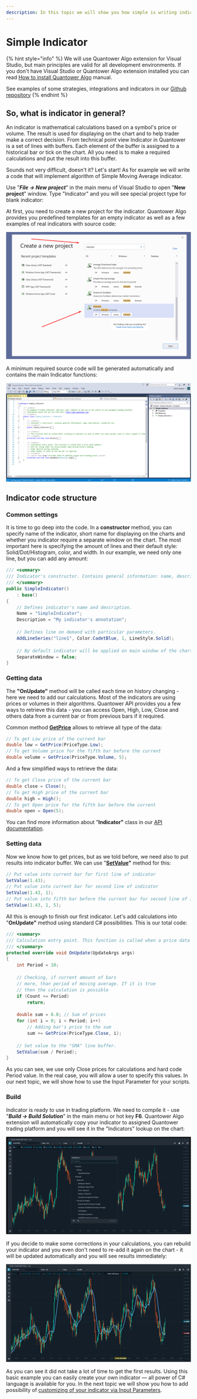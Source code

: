 ```yaml
---
description: In this topic we will show you how simple is writing indicators in Quantower
---
```


# Simple Indicator

{% hint style="info" %}
We will use Quantower Algo extension for Visual Studio, but main principles are valid for all development environments. If you don't have Visual Studio or Quantower Algo extension installed you can read [How to install Quantower Algo](installing-visual-studio.md) manual.

See examples of some strategies, integrations and indicators in our [Github repository](https://github.com/Quantower/Examples)
{% endhint %}

## So, what is indicator in general?

An indicator is mathematical calculations based on a symbol's price or volume. The result is used for displaying on the chart and to help trader make a correct decision. From technical point view Indicator in Quantower is a set of lines with buffers. Each element of the buffer is assigned to a historical bar or tick on the chart. All you need is to make a required calculations and put the result into this buffer.

Sounds not very difficult, doesn't it? Let's start! As for example we will write a code that will implement algorithm of Simple Moving Average indicator.

Use "_**File -&gt; New project**_" in the main menu of Visual Studio to open "**New project**" window. Type "Indicator" and you will see special project type for blank indicator:

At first, you need to create a new project for the indicator. Quantower Algo provides you predefined templates for an empty indicator as well as a few examples of real indicators with source code:

![New project window](../.gitbook/assets/image%20%2855%29.png)

A minimum required source code will be generated automatically and contains the main Indicator functions:

![Default source code for blank indicator](../.gitbook/assets/default-code.png)

## Indicator code structure

### Common settings

It is time to go deep into the code. In a **constructor** method, you can specify name of the indicator, short name for displaying on the charts and whether you indicator require a separate window on the chart. The most important here is specifying the amount of lines and their default style: Solid/Dot/Histogram, color, and width. In our example, we need only one line, but you can add any amount:

```csharp
/// <summary>
/// Indicator's constructor. Contains general information: name, description, LineSeries etc. 
/// </summary>
public SimpleIndicator()
    : base()
{
    // Defines indicator's name and description.
    Name = "SimpleIndicator";
    Description = "My indicator's annotation";

    // Defines line on demand with particular parameters.
    AddLineSeries("line1", Color.CadetBlue, 1, LineStyle.Solid);

    // By default indicator will be applied on main window of the chart
    SeparateWindow = false;
}
```

### Getting data

The **"OnUpdate"** method will be called each time on history changing - here we need to add our calculations. Most of the indicators are using prices or volumes in their algorithms. Quantower API provides you a few ways to retrieve this data - you can access Open, High, Low, Close and others data from a current bar or from previous bars if it required.

Common method [**GetPrice**](http://api.quantower.com/docs/TradingPlatform.BusinessLayer.Indicator.html#TradingPlatform_BusinessLayer_Indicator_GetPrice_TradingPlatform_BusinessLayer_PriceType_System_Int32_) allows to retrieve all type of the data:

```csharp
// To get Low price of the current bar
double low = GetPrice(PriceType.Low);
// To get Volume price for the fifth bar before the current
double volume = GetPrice(PriceType.Volume, 5);
```

And a few simplified ways to retrieve the data:

```csharp
// To get Close price of the current bar
double close = Close();
// To get High price of the current bar
double high = High();
// To get Open price for the fifth bar before the current
double open = Open(5);
```

You can find more information about "**Indicator"** class in our [API documentation](http://api.quantower.com).

### Setting data

Now we know how to get prices, but as we told before, we need also to put results into indicator buffer. We can use "[**SetValue**](http://api.quantower.com/docs/TradingPlatform.BusinessLayer.Indicator.html#TradingPlatform_BusinessLayer_Indicator_SetValue_System_Double_System_Int32_System_Int32_)**"** method for this:

```csharp
// Put value into current bar for first line of indicator
SetValue(1.43);
// Put value into current bar for second line of indicator
SetValue(1.43, 1);
// Put value into fifth bar before the current bar for second line of indicator
SetValue(1.43, 1, 5);
```

All this is enough to finish our first indicator. Let's add calculations into "**OnUpdate"** method using standard C\# possibilities. This is our total code:

```csharp
/// <summary>
/// Calculation entry point. This function is called when a price data updates. 
/// </summary>
protected override void OnUpdate(UpdateArgs args)
{
    int Period = 10;

    // Checking, if current amount of bars
    // more, than period of moving average. If it is true
    // then the calculation is possible
    if (Count <= Period)
        return;

    double sum = 0.0; // Sum of prices
    for (int i = 0; i < Period; i++)
        // Adding bar's price to the sum
        sum += GetPrice(PriceType.Close, i);

    // Set value to the "SMA" line buffer.
    SetValue(sum / Period);
}
```

As you can see, we use only Close prices for calculations and hard code Period value. In the real case, you will allow a user to specify this values. In our next topic, we will show how to use the Input Parameter for your scripts.

### Build

Indicator is ready to use in trading platform. We need to compile it - use "_**Build -&gt; Build Solution**_" in the main menu or hot key **F6**. Quantower Algo extension will automatically copy your indicator to assigned Quantower trading platform and you will see it in the "Indicators" lookup on the chart:

![You can see your indicator in Indicator Lookup](../.gitbook/assets/indicator-in-lookup.png)

If you decide to make some corrections in your calculations, you can rebuild your indicator and you even don't need to re-add it again on the chart - it will be updated automatically and you will see results immediately:

![You will see all your changes right after rebuild](../.gitbook/assets/indicator-after-changes.png)

As you can see it did not take a lot of time to get the first results. Using this basic example you can easily create your own indicator — all power of C\# language is available for you. In the next topic we will show you how to add possibility of [customizing of your indicator via Input Parameters](input-parameters.md).

